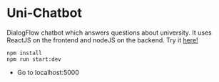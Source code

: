 # Uni-Chatbot
DialogFlow chatbot which answers questions about university.
It uses ReactJS on the frontend and nodeJS on the backend.
Try it [here!](https://uni-chatbot.herokuapp.com/)

```
npm install
npm run start:dev
```
- Go to localhost:5000


